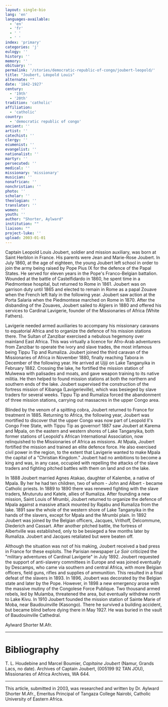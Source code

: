 ```yaml
---
layout: single-bio
lang: 'en'
languages-available:
  - 'en'
  - 'fr'
  - ' '
  - ' '
index: 'primary'
categories: 'j'
eulogy: ''
history: ''
memory: ''
obituary: ''
permalink: '/stories/democratic-republic-of-congo/joubert-leopold/'
title: "Joubert, Léopold Louis"
alternate: ""
date: '1842-1927'
century:
  - '19th'
  - '20th'
tradition: 'catholic'
affiliation:
  - 'catholic'
country:
  - 'democratic republic of congo'
ancient: ''
artist: ''
catechist: ''
clergy: ''
ecumenist: ''
evangelist: ''
nationalist: ''
martyr: ''
persecuted: ''
medical: ''
missionary: 'missionary'
musician: ''
nonafrican: ''
nonchristian: ''
photo: ''
scholar: ''
theologian: ''
translator: ''
women: ''
youth: ''
author: "Shorter, Aylward"
institution: ""
liaison: ""
project-luke: ''
upload: 2003-01-01
---
```




Captain Leopold Louis Joubert, soldier and mission auxiliary, was born at Saint Herblon in France. His parents were Jean and Marie-Rose Joubert. In July 1860, at the age of eighteen, the young Joubert left school in order to join the army being raised by Pope Pius IX for the defence of the Papal States. He served for eleven years in the Pope's Franco-Belgian battalion. Wounded at the battle of Castelfidardo in 1860, he spent time in a Piedmontese hospital, but returned to Rome in 1861. Joubert was on garrison duty until 1865 and elected to remain in Rome as a papal Zouave when the French left Italy in the following year. Joubert saw action at the Porta Salaria when the Piedmontese marched on Rome in 1870. After the disbanding of the Zouaves, Joubert sailed to Algiers in 1880 and offered his services to Cardinal Lavigerie, founder of the Missionaries of Africa (White Fathers).

Lavigerie needed armed auxiliaries to accompany his missionary caravans to equatorial Africa and to organize the defence of his mission stations there. The Sultan of Zanzibar exercised a nebulous hegemony over mainland East Africa. This was virtually a licence for Afro-Arab adventurers from Zanzibar to operate the ivory and slave trades, the most infamous being Tippu Tip and Rumaliza. Joubert joined the third caravan of the Missionaries of Africa in November 1880, finally reaching Tabora in December of the following year. He arrived at Ujiji on Lake Tanganyika in February 1882. Crossing the lake, he fortified the mission station of Mulwewa with palisades and moats, and gave weapon training to its native militia. He then helped to found mission stations at both the northern and southern ends of the lake. Joubert supervised the construction of the fortress mission of Kibanga (Lavigerieville), which was besieged by slave traders for several weeks. Tippu Tip and Rumaliza forced the abandonment of three mission stations, carrying out massacres in the upper Congo area.

Blinded by the venom of a spitting cobra, Joubert returned to France for treatment in 1885. Returning to Africa, the following year, Joubert was mortified to discover that the upper Congo was now part of Leopold II's Congo Free State, with Tippu Tip as governor!  1887 saw Joubert at Karema and Mpala, on the eastern and western shores of Lake Tanganyika, both former stations of Leopold's African International Association, now relinquished to the Missionaries of Africa as missions. At Mpala, Joubert fortified the mission and trained an elite defence force. He also exercised civil power in the region, to the extent that Lavigerie wanted to make Mpala the capital of a "Christian Kingdom." Joubert had no ambitions to become a king and was, in any case, occupied with repelling the attacks of the slave traders and fighting pitched battles with them on land and on the lake.

In 1888 Joubert married Agnes Atakao, daughter of Kalembe, a native of Mpala. By her he had ten children, two of whom - John and Albert - became Catholic priests. In 1889 to 1890 there was renewed fighting with the slave traders, Mruturutu and Katele, allies of Rumaliza. After founding a new mission, Saint Louis of Mrumbi, Joubert returned to organize the defence of Mpala against a massive attack mounted by Rajabu and Rumaliza from the lake. 1891 saw the whole of the western shore of  Lake Tanganyika in the hands of the slavers, except for Mpala and the Mrumbi plain. In 1892 Joubert was joined by the Belgian officers, Jacques, Vrithoff, Delcommune, Diederich and Cassart. After another pitched battle, the fortress of Albertville was established, only to be besieged a few months later by Rumaliza. Joubert and Jacques retaliated but were beaten off.

Although the situation was not of his making, Joubert received a bad press in France for these exploits. The Parisian newspaper *Le Soir* criticized the "military adventures of Cardinal Lavigerie" in July 1892. Joubert  requested the support of anti-slavery committees in Europe and was joined eventually by Descamps, who came via southern and central Africa, with more Belgian officers, field guns, rifles and supplies of ammunition. This resulted in a final defeat of the slavers in 1893. In 1896, Joubert was decorated by the Belgian state and later by the Pope. However, in 1898 a new emergency arose with the massive mutiny of the Congolese Force Publique. Two thousand armed rebels, led by Mulamba, threatened the area, but eventually withdrew north to Lake Kivu.  In 1910 Joubert founded the mission station of Sainte Marie of Moba, near Baudouinville (Kasongo). There he survived a building accident, but became blind before dying there in May 1927. He was buried in the vault of Baudouinville Cathedral.

Aylward Shorter M.Afr.

---

# Bibliography

T. L. Houdebine  and Marcel Boumier, *Capitaine Joubert* (Namur, Grands Lacs, no date).
Archives of Captain Joubert, (005199 92 TAN JOU), Missionaries of Africa Archives, WA 644.

---

This article, submitted in 2003, was researched and written by Dr. Aylward Shorter M.Afr., Emeritus Principal of Tangaza College Nairobi, Catholic University of Eastern Africa.
